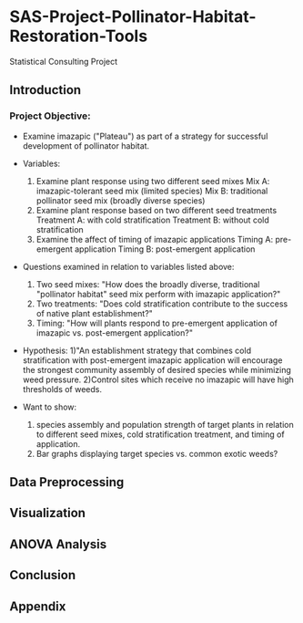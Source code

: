 # SAS-Project-Pollinator-Habitat-Restoration-Tools
Statistical Consulting Project
## Introduction
### Project Objective:
* Examine imazapic ("Plateau") as part of a strategy for successful development of pollinator habitat.
* Variables:
	1) Examine plant response using two different seed mixes
		Mix A: imazapic-tolerant seed mix (limited species)
		Mix B: traditional pollinator seed mix (broadly diverse species)
	2) Examine plant response based on two different seed treatments
		Treatment A: with cold stratification
		Treatment B: without cold stratification
	3) Examine the affect of timing of imazapic applications
		Timing A: pre-emergent application
		Timing B: post-emergent application

* Questions examined in relation to variables listed above:
  1) Two seed mixes: "How does the broadly diverse, traditional "pollinator habitat" seed mix perform with imazapic application?"
	2) Two treatments: "Does cold stratification contribute to the success of native plant establishment?"
	3) Timing: "How will plants respond to pre-emergent application of imazapic vs. post-emergent application?"

* Hypothesis:
  1)"An establishment strategy that combines cold stratification with post-emergent imazapic application will encourage the strongest community assembly of desired species while minimizing weed pressure.
  2)Control sites which receive no imazapic will have high thresholds of weeds.
* Want to show:
	1) species assembly and population strength of target plants in relation to different seed mixes, cold stratification treatment, and timing of application.
	2) Bar graphs displaying target species vs. common exotic weeds?

## Data Preprocessing 
## Visualization
## ANOVA Analysis 
## Conclusion
## Appendix
